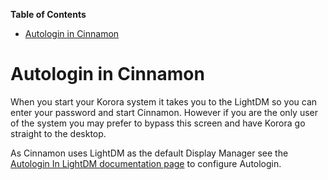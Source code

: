 

**Table of Contents**  

- [Autologin in Cinnamon](#autologin-in-cinnamon)



<a name="autologin-in-cinnamon"></a>
# Autologin in Cinnamon

When you start your Korora system it takes you to the LightDM so you can enter your password and start Cinnamon. However if you are the only user of the system you may prefer to bypass this screen and have Korora go straight to the desktop.

As Cinnamon uses LightDM as the default Display Manager see the [Autologin In LightDM documentation page](https://github.com/kororaproject/kp-documentation/wiki/Autologin-in-LightDM) to configure Autologin.
